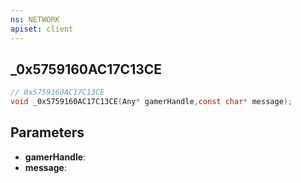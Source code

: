 ```yaml
---
ns: NETWORK
apiset: client
---
```

## _0x5759160AC17C13CE

```c
// 0x5759160AC17C13CE
void _0x5759160AC17C13CE(Any* gamerHandle,const char* message);
```


## Parameters
* **gamerHandle**:
* **message**:



